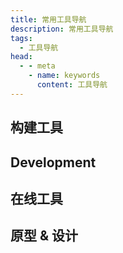 ```yaml
---
title: 常用工具导航
description: 常用工具导航
tags: 
  - 工具导航
head:
  - - meta
    - name: keywords
      content: 工具导航
---
```


<script setup>
const build = [
  {
    title: 'Vite',
    link: 'https://vitejs.dev/',
    icon: '/images/logo/vite.svg',
    info: '下一代前端构建工具',
  },
  {
    title: 'electron-vite',
    link: 'https://cn-evite.netlify.app/',
    icon: '/images/logo/electron-vite.svg',
    info: '下一代 Electron 开发与构建工具',
  },
  {
    title: 'webpack',
    link: 'https://webpack.js.org/',
    icon: '/images/logo/webpack.png',
    info: '现代 JavaScript 应用程序的静态模块打包工具',
  },
  {
    title: 'Gulp',
    link: 'https://gulpjs.com/',
    icon: '/images/logo/gulp.png',
    info: '基于流的自动化构建工具',
  },
  {
    title: 'Babel',
    link: 'https://babeljs.io/',
    icon: '/images/logo/babel.svg',
    info: 'Babel 是一个 JavaScript 编译器',
  },
]

const design = [
  {
    title: '蓝湖',
    link: 'https://lanhuapp.com/',
    icon: '/images/logo/lanhu.svg',
    info: '高效的产品设计协作平台',
  },
  {
    title: '墨刀',
    link: 'https://modao.cc/',
    icon: '/images/logo/modao.svg',
    info: '在线一体化产品设计协作平台',
  },
  {
    title: '摹客',
    link: 'https://www.mockplus.cn/',
    icon: '/images/logo/muke.png',
    info: '全能设计协作平台，产品经理用 RP，UI设计师用 DT',
  },
  {
    title: 'Penpot',
    link: 'https://penpot.app/',
    icon: '/images/logo/Penpot.png',
    info: '基于Web的开源设计作图工具和原型制作平台',
  },
]

const online = [
  {
    title: 'CodePen',
    link: 'https://codepen.io/',
    icon: '/images/logo/CodePen.png',
    info: '不仅仅是一个前端代码的一个工具，还可以在上面找到各种特效案例',
  },
  {
    title: 'HttpBin',
    link: 'http://httpbin.org/',
    icon: '/images/logo/httpbin.png',
    info: 'A simple HTTP Request & Response Service',
  },
  {
    title: 'RegEx Testing',
    link: 'https://www.regextester.com/',
    icon: '/images/logo/empty.svg',
    info: '在线正则校验工具',
  },
  {
    title: 'DeepL',
    link: 'https://www.deepl.com/translator',
    icon: '/images/logo/deepl.svg',
    info: '即时翻译文本&完整的文档文件',
  },
  {
    title: 'TinyPNG',
    link: 'https://tinify.cn/',
    icon: '/images/logo/TinyPNG.png',
    info: '智能压缩您的 WebP、JPEG 和 PNG 图片',
  },
]

const development = [
  {
    title: 'Terminal Colors for VS Code',
    link: 'https://glitchbone.github.io/vscode-base16-term/#/',
    icon: '/images/logo/vscode-base16-term.png',
    info: 'VS Code 终端界面美化主题'
  },
  {
    title: 'snippet generator',
    link: 'https://snippet-generator.app/',
    icon: '/images/logo/snippet-generator.png',
    info: 'VS Code 代码片段在线生成工具',
  },
  {
    title: 'Database client',
    link: 'https://database-client.com/',
    icon: '/images/logo/REST-client.png',
    info: 'VS Code 的数据库客户端扩展, 支持MySQL/MariaDB, PostgreSQL, SQLite, Redis, ClickHouse, 达梦以及ElasticSearch的管理, 且可以作为一个SSH客户端',
  },
  {
    title: 'REST client',
    link: 'https://marketplace.visualstudio.com/items?itemName=humao.rest-client',
    icon: '/images/logo/REST-client.png',
    info: 'VS Code 扩展：API 测试工具',
  },
  {
    title: 'Insomnia',
    link: 'https://insomnia.rest/',
    icon: '/images/logo/Insomnia.svg',
    info: '一款类似 Postman 的 api 测试工具',
  },
  {
    title: 'Apifox',
    link: 'https://www.apifox.cn/',
    icon: '/images/logo/apifox.png',
    info: 'API 文档、API 调试、API Mock、API 自动化测试',
  },
  {
    title: 'DevToys',
    link: 'https://www.devtoys.app/',
    icon: '/images/logo/DevToys.png',
    info: '提供格式化JSON、比较文本和测试RegExp、图片压缩等等功能',
  },
  {
    title: 'TabNine',
    link: 'https://www.tabnine.com/',
    icon: '/images/logo/tabnine.png',
    info: 'TabNine 是最好的代码补全工具，软件开发人员的 AI 助手',
  },
]
</script>
## 构建工具

<MyLink :links="build"/>

## Development

<MyLink :links="development"/>

## 在线工具

<MyLink :links="online"/>

## 原型 & 设计

<MyLink :links="design"/>